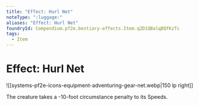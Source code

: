 ```yaml
---
title: "Effect: Hurl Net"
noteType: ":luggage:"
aliases: "Effect: Hurl Net"
foundryId: Compendium.pf2e.bestiary-effects.Item.q2D1QBalqBQfKzTc
tags:
  - Item
---
```


# Effect: Hurl Net
![[systems-pf2e-icons-equipment-adventuring-gear-net.webp|150 lp right]]

The creature takes a -10-foot circumstance penalty to its Speeds.

